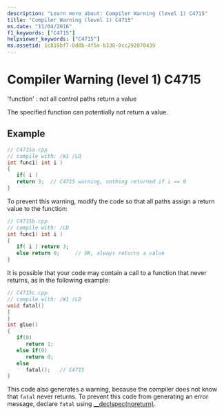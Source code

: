 ```yaml
---
description: "Learn more about: Compiler Warning (level 1) C4715"
title: "Compiler Warning (level 1) C4715"
ms.date: "11/04/2016"
f1_keywords: ["C4715"]
helpviewer_keywords: ["C4715"]
ms.assetid: 1c819bf7-0d8b-4f5e-b338-9cc292870439
---
```

# Compiler Warning (level 1) C4715

'function' : not all control paths return a value

The specified function can potentially not return a value.

## Example

```cpp
// C4715a.cpp
// compile with: /W1 /LD
int func1( int i )
{
   if( i )
   return 3;  // C4715 warning, nothing returned if i == 0
}
```

To prevent this warning, modify the code so that all paths assign a return value to the function:

```cpp
// C4715b.cpp
// compile with: /LD
int func1( int i )
{
   if( i ) return 3;
   else return 0;     // OK, always returns a value
}
```

It is possible that your code may contain a call to a function that never returns, as in the following example:

```cpp
// C4715c.cpp
// compile with: /W1 /LD
void fatal()
{
}
int glue()
{
   if(0)
      return 1;
   else if(0)
      return 0;
   else
      fatal();   // C4715
}
```

This code also generates a warning, because the compiler does not know that `fatal` never returns. To prevent this code from generating an error message, declare `fatal` using [__declspec(noreturn)](../../cpp/noreturn.md).
